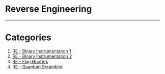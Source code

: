 # Reverse Engineering

---

# Categories
1. [RE - Binary Instrumentation 1](Binary_Instrumentation_1)
2. [RE - Binary Instrumentation 2](Binary_Instrumentation_2)
3. [RE - Flag Hunters](Flag_Hunters)
4. [RE - Quantum Scrambler](Quantum_Scrambler)